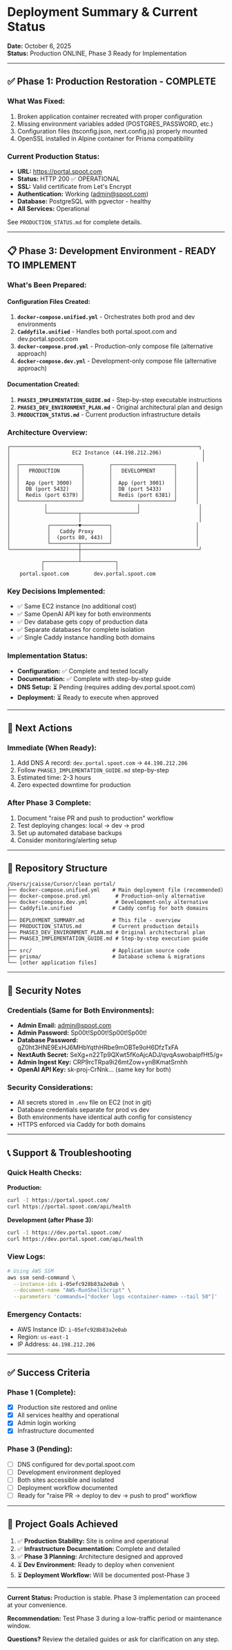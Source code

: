 # Deployment Summary & Current Status

**Date:** October 6, 2025  
**Status:** Production ONLINE, Phase 3 Ready for Implementation

---

## ✅ Phase 1: Production Restoration - COMPLETE

### What Was Fixed:
1. Broken application container recreated with proper configuration
2. Missing environment variables added (POSTGRES_PASSWORD, etc.)
3. Configuration files (tsconfig.json, next.config.js) properly mounted
4. OpenSSL installed in Alpine container for Prisma compatibility

### Current Production Status:
- **URL:** https://portal.spoot.com
- **Status:** HTTP 200 ✅ OPERATIONAL
- **SSL:** Valid certificate from Let's Encrypt
- **Authentication:** Working (admin@spoot.com)
- **Database:** PostgreSQL with pgvector - healthy
- **All Services:** Operational

See `PRODUCTION_STATUS.md` for complete details.

---

## 📋 Phase 3: Development Environment - READY TO IMPLEMENT

### What's Been Prepared:

#### Configuration Files Created:
1. **`docker-compose.unified.yml`** - Orchestrates both prod and dev environments
2. **`Caddyfile.unified`** - Handles both portal.spoot.com and dev.portal.spoot.com
3. **`docker-compose.prod.yml`** - Production-only compose file (alternative approach)
4. **`docker-compose.dev.yml`** - Development-only compose file (alternative approach)

#### Documentation Created:
1. **`PHASE3_IMPLEMENTATION_GUIDE.md`** - Step-by-step executable instructions
2. **`PHASE3_DEV_ENVIRONMENT_PLAN.md`** - Original architectural plan and design
3. **`PRODUCTION_STATUS.md`** - Current production infrastructure details

### Architecture Overview:

```
┌─────────────────────────────────────────────────────────────┐
│                    EC2 Instance (44.198.212.206)             │
│                                                              │
│  ┌────────────────────┐        ┌────────────────────┐      │
│  │   PRODUCTION       │        │   DEVELOPMENT      │      │
│  │                    │        │                    │      │
│  │  App (port 3000)   │        │  App (port 3001)   │      │
│  │  DB (port 5432)    │        │  DB (port 5433)    │      │
│  │  Redis (port 6379) │        │  Redis (port 6381) │      │
│  └────────────────────┘        └────────────────────┘      │
│           │                             │                   │
│           └──────────┬──────────────────┘                   │
│                      │                                      │
│            ┌─────────▼─────────┐                           │
│            │   Caddy Proxy     │                           │
│            │  (ports 80, 443)  │                           │
│            └─────────┬─────────┘                           │
└──────────────────────┼──────────────────────────────────────┘
                       │
           ┌───────────┴───────────┐
           │                       │
    portal.spoot.com        dev.portal.spoot.com
```

### Key Decisions Implemented:
- ✅ Same EC2 instance (no additional cost)
- ✅ Same OpenAI API key for both environments
- ✅ Dev database gets copy of production data
- ✅ Separate databases for complete isolation
- ✅ Single Caddy instance handling both domains

### Implementation Status:
- **Configuration:** ✅ Complete and tested locally
- **Documentation:** ✅ Complete with step-by-step guide
- **DNS Setup:** ⏳ Pending (requires adding dev.portal.spoot.com)
- **Deployment:** ⏳ Ready to execute when approved

---

## 🚀 Next Actions

### Immediate (When Ready):
1. Add DNS A record: `dev.portal.spoot.com` → `44.198.212.206`
2. Follow `PHASE3_IMPLEMENTATION_GUIDE.md` step-by-step
3. Estimated time: 2-3 hours
4. Zero expected downtime for production

### After Phase 3 Complete:
1. Document "raise PR and push to production" workflow
2. Test deploying changes: local → dev → prod
3. Set up automated database backups
4. Consider monitoring/alerting setup

---

## 📂 Repository Structure

```
/Users/jcaisse/Cursor/clean portal/
├── docker-compose.unified.yml    # Main deployment file (recommended)
├── docker-compose.prod.yml        # Production-only alternative
├── docker-compose.dev.yml         # Development-only alternative
├── Caddyfile.unified             # Caddy config for both domains
│
├── DEPLOYMENT_SUMMARY.md         # This file - overview
├── PRODUCTION_STATUS.md          # Current production details
├── PHASE3_DEV_ENVIRONMENT_PLAN.md # Original architectural plan
├── PHASE3_IMPLEMENTATION_GUIDE.md # Step-by-step execution guide
│
├── src/                          # Application source code
├── prisma/                       # Database schema & migrations
└── [other application files]
```

---

## 🔐 Security Notes

### Credentials (Same for Both Environments):
- **Admin Email:** admin@spoot.com
- **Admin Password:** Sp00t!Sp00t!Sp00t!Sp00t!
- **Database Password:** gZ0ht3HNE9ExHJ6MHbYqthHRbe9mOBTe9oH6DfzTxFA
- **NextAuth Secret:** SeXg+n22Tp9QXwt5fKoAjcADJ/qvqAswobaipfHt5/g=
- **Admin Ingest Key:** CRP9rcTRpa9i26mtZow+ynBKmatSrnhh
- **OpenAI API Key:** sk-proj-CrNnk... (same key for both)

### Security Considerations:
- All secrets stored in `.env` file on EC2 (not in git)
- Database credentials separate for prod vs dev
- Both environments have identical auth config for consistency
- HTTPS enforced via Caddy for both domains

---

## 📞 Support & Troubleshooting

### Quick Health Checks:

**Production:**
```bash
curl -I https://portal.spoot.com/
curl https://portal.spoot.com/api/health
```

**Development (after Phase 3):**
```bash
curl -I https://dev.portal.spoot.com/
curl https://dev.portal.spoot.com/api/health
```

### View Logs:
```bash
# Using AWS SSM
aws ssm send-command \
  --instance-ids i-05efc928b83a2e0ab \
  --document-name "AWS-RunShellScript" \
  --parameters 'commands=["docker logs <container-name> --tail 50"]'
```

### Emergency Contacts:
- AWS Instance ID: `i-05efc928b83a2e0ab`
- Region: `us-east-1`
- IP Address: `44.198.212.206`

---

## ✅ Success Criteria

### Phase 1 (Complete):
- [x] Production site restored and online
- [x] All services healthy and operational
- [x] Admin login working
- [x] Infrastructure documented

### Phase 3 (Pending):
- [ ] DNS configured for dev.portal.spoot.com
- [ ] Development environment deployed
- [ ] Both sites accessible and isolated
- [ ] Deployment workflow documented
- [ ] Ready for "raise PR → deploy to dev → push to prod" workflow

---

## 🎯 Project Goals Achieved

1. ✅ **Production Stability:** Site is online and operational
2. ✅ **Infrastructure Documentation:** Complete and detailed
3. ✅ **Phase 3 Planning:** Architecture designed and approved
4. ⏳ **Dev Environment:** Ready to deploy when convenient
5. ⏳ **Deployment Workflow:** Will be documented post-Phase 3

---

**Current Status:** Production is stable. Phase 3 implementation can proceed at your convenience.

**Recommendation:** Test Phase 3 during a low-traffic period or maintenance window.

**Questions?** Review the detailed guides or ask for clarification on any step.

